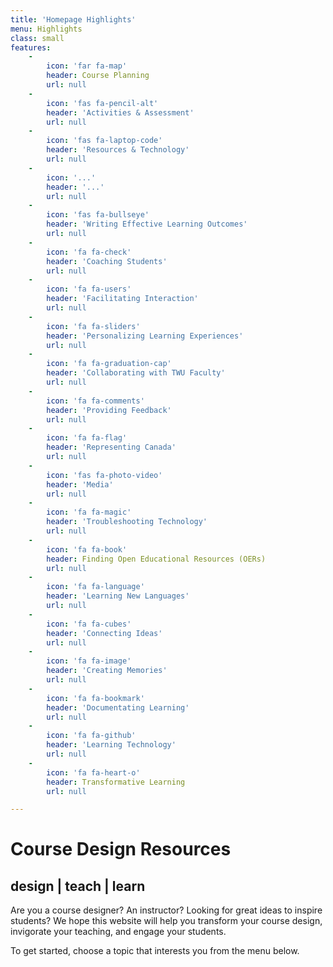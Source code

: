 ```yaml
---
title: 'Homepage Highlights'
menu: Highlights
class: small
features:
    -
        icon: 'far fa-map'
        header: Course Planning
        url: null
    -
        icon: 'fas fa-pencil-alt'
        header: 'Activities & Assessment'
        url: null
    -
        icon: 'fas fa-laptop-code'
        header: 'Resources & Technology'
        url: null
    -
        icon: '...'
        header: '...'
        url: null
    -
        icon: 'fas fa-bullseye'
        header: 'Writing Effective Learning Outcomes'
        url: null
    -
        icon: 'fa fa-check'
        header: 'Coaching Students'
        url: null
    -
        icon: 'fa fa-users'
        header: 'Facilitating Interaction'
        url: null
    -
        icon: 'fa fa-sliders'
        header: 'Personalizing Learning Experiences'
        url: null
    -
        icon: 'fa fa-graduation-cap'
        header: 'Collaborating with TWU Faculty'
        url: null
    -
        icon: 'fa fa-comments'
        header: 'Providing Feedback'
        url: null
    -
        icon: 'fa fa-flag'
        header: 'Representing Canada'
        url: null
    -
        icon: 'fas fa-photo-video'
        header: 'Media'
        url: null
    -
        icon: 'fa fa-magic'
        header: 'Troubleshooting Technology'
        url: null
    -
        icon: 'fa fa-book'
        header: Finding Open Educational Resources (OERs)
        url: null
    -
        icon: 'fa fa-language'
        header: 'Learning New Languages'
        url: null
    -
        icon: 'fa fa-cubes'
        header: 'Connecting Ideas'
        url: null
    -
        icon: 'fa fa-image'
        header: 'Creating Memories'
        url: null
    -
        icon: 'fa fa-bookmark'
        header: 'Documentating Learning'
        url: null
    -
        icon: 'fa fa-github'
        header: 'Learning Technology'
        url: null
    -
        icon: 'fa fa-heart-o'
        header: Transformative Learning
        url: null

---
```


# Course Design Resources
## **design | teach | learn**

Are you a course designer?  An instructor?  Looking for great ideas to inspire students? We hope this website will help you transform your course design, invigorate your teaching, and engage your students.

To get started, choose a topic that interests you from the menu below.
